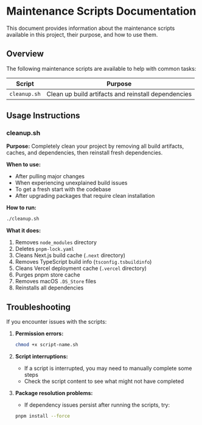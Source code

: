# Maintenance Scripts Documentation

This document provides information about the maintenance scripts available in this project, their purpose, and how to use them.

## Overview

The following maintenance scripts are available to help with common tasks:

| Script | Purpose |
|--------|---------|
| `cleanup.sh` | Clean up build artifacts and reinstall dependencies |

## Usage Instructions

### cleanup.sh

**Purpose:** Completely clean your project by removing all build artifacts, caches, and dependencies, then reinstall fresh dependencies.

**When to use:**
- After pulling major changes
- When experiencing unexplained build issues
- To get a fresh start with the codebase
- After upgrading packages that require clean installation

**How to run:**
```bash
./cleanup.sh
```

**What it does:**
1. Removes `node_modules` directory
2. Deletes `pnpm-lock.yaml`
3. Cleans Next.js build cache (`.next` directory)
4. Removes TypeScript build info (`tsconfig.tsbuildinfo`)
5. Cleans Vercel deployment cache (`.vercel` directory)
6. Purges pnpm store cache
7. Removes macOS `.DS_Store` files
8. Reinstalls all dependencies

## Troubleshooting

If you encounter issues with the scripts:

1. **Permission errors:**
   ```bash
   chmod +x script-name.sh
   ```

2. **Script interruptions:**
   - If a script is interrupted, you may need to manually complete some steps
   - Check the script content to see what might not have completed

3. **Package resolution problems:**
   - If dependency issues persist after running the scripts, try:
   ```bash
   pnpm install --force
   ``` 